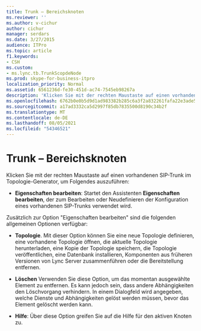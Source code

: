 ```yaml
---
title: Trunk – Bereichsknoten
ms.reviewer: ''
ms.author: v-cichur
author: cichur
manager: serdars
ms.date: 3/27/2015
audience: ITPro
ms.topic: article
f1.keywords:
- CSH
ms.custom:
- ms.lync.tb.TrunkScopdeNode
ms.prod: skype-for-business-itpro
localization_priority: Normal
ms.assetid: 6561236d-fe30-451d-ac74-7545eb98267a
description: 'Klicken Sie mit der rechten Maustaste auf einen vorhandenen SIP-Trunk im Topologie-Generator, um Folgendes auszuführen:'
ms.openlocfilehash: 6762b0e0b5d9d1ad983382b285c6a3f2a832261fafa22e3ade51a01f5f139486
ms.sourcegitcommit: a17ad3332ca5d2997f85db7835500d8190c34b2f
ms.translationtype: MT
ms.contentlocale: de-DE
ms.lasthandoff: 08/05/2021
ms.locfileid: "54346521"
---
```

# <a name="trunk-scope-node"></a>Trunk – Bereichsknoten
 
Klicken Sie mit der rechten Maustaste auf einen vorhandenen SIP-Trunk im Topologie-Generator, um Folgendes auszuführen:
  
- **Eigenschaften bearbeiten**: Startet den Assistenten **Eigenschaften bearbeiten**, der zum Bearbeiten oder Neudefinieren der Konfiguration eines vorhandenen SIP-Trunks verwendet wird.
    
Zusätzlich zur Option "Eigenschaften bearbeiten" sind die folgenden allgemeinen Optionen verfügbar:
  
- **Topologie**. Mit dieser Option können Sie eine neue Topologie definieren, eine vorhandene Topologie öffnen, die aktuelle Topologie herunterladen, eine Kopie der Topologie speichern, die Topologie veröffentlichen, eine Datenbank installieren, Komponenten aus früheren Versionen von Lync Server zusammenführen oder die Bereitstellung entfernen.
    
- **Löschen** Verwenden Sie diese Option, um das momentan ausgewählte Element zu entfernen. Es kann jedoch sein, dass andere Abhängigkeiten den Löschvorgang verhindern. In einem Dialogfeld wird angegeben, welche Dienste und Abhängigkeiten gelöst werden müssen, bevor das Element gelöscht werden kann.
    
- **Hilfe**: Über diese Option greifen Sie auf die Hilfe für den aktiven Knoten zu.
    

